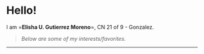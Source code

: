 # Hello!
I am =**Elisha U. Gutierrez Moreno**=, CN 21 of 9 - Gonzalez.
> *Below are some of my interests/favorites.*

---
